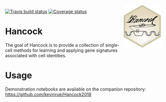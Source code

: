 <img src="inst/www/Hancock_hexsticker.png" align="right" alt="" width="120" />

[![Travis build status](https://travis-ci.org/kevinrue/Hancock.svg?branch=master)](https://travis-ci.org/kevinrue/Hancock)
[![Coverage status](https://codecov.io/gh/kevinrue/Hancock/branch/master/graph/badge.svg)](https://codecov.io/github/kevinrue/Hancock?branch=master)

# Hancock

The goal of Hancock is to provide a collection of single-cell methods for learning and applying gene signatures associated with cell identities.

# Usage

Demonstration notebooks are available on the companion repository: https://github.com/kevinrue/Hancock2018
